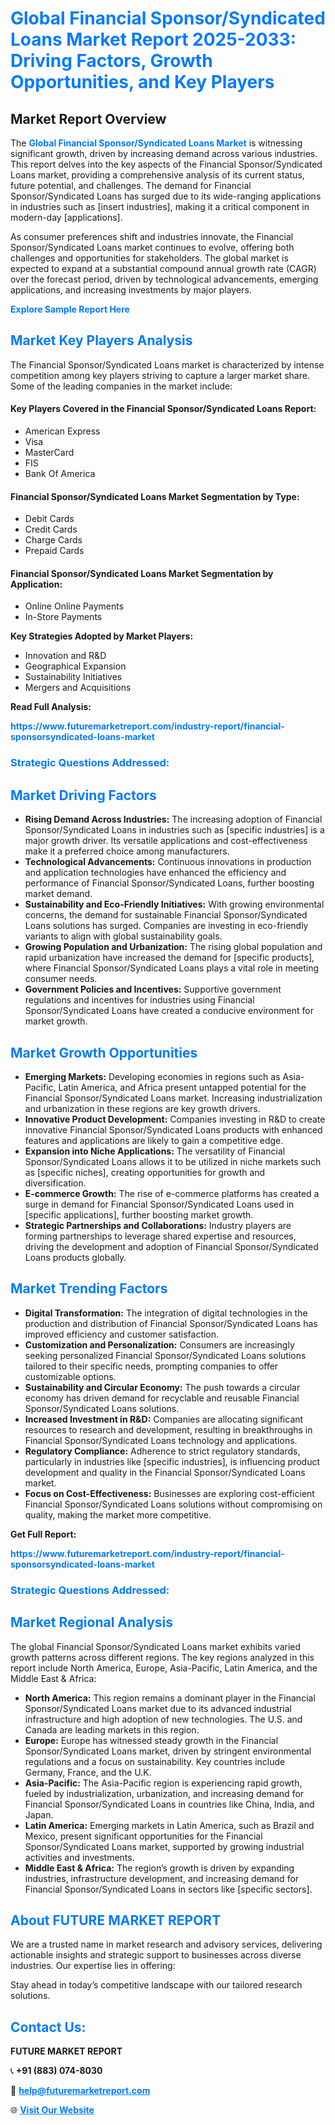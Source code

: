 <h1 style="color: #007BFF;">Global Financial Sponsor/Syndicated Loans Market Report 2025-2033: Driving Factors, Growth Opportunities, and Key Players</h1>

<section id="overview">
<h2>Market Report Overview</h2>
<p>The <a href="https://www.futuremarketreport.com/industry-report/financial-sponsorsyndicated-loans-market" style="color: #007BFF; text-decoration: none;"><strong>Global Financial Sponsor/Syndicated Loans Market</strong></a> is witnessing significant growth, driven by increasing demand across various industries. This report delves into the key aspects of the Financial Sponsor/Syndicated Loans market, providing a comprehensive analysis of its current status, future potential, and challenges. The demand for Financial Sponsor/Syndicated Loans has surged due to its wide-ranging applications in industries such as [insert industries], making it a critical component in modern-day [applications].</p>
<p>As consumer preferences shift and industries innovate, the Financial Sponsor/Syndicated Loans market continues to evolve, offering both challenges and opportunities for stakeholders. The global market is expected to expand at a substantial compound annual growth rate (CAGR) over the forecast period, driven by technological advancements, emerging applications, and increasing investments by major players.</p>
</section>

<section id="overview">
<p><a href="https://www.futuremarketreport.com/request-sample/reportId=34615" style="color: #007BFF; text-decoration: none;"><strong>Explore Sample Report Here</strong></a></p>
</section>

<section id="key-players">
<h2 style="color: #007BFF;">Market Key Players Analysis</h2>
<p>The Financial Sponsor/Syndicated Loans market is characterized by intense competition among key players striving to capture a larger market share. Some of the leading companies in the market include:</p>
<h4>Key Players Covered in the Financial Sponsor/Syndicated Loans Report:</h4>
<ul><li>American Express</li><li>Visa</li><li>MasterCard</li><li>FIS</li><li>Bank Of America</li></ul>
<h4>Financial Sponsor/Syndicated Loans Market Segmentation by Type:</h4>
<ul><li>Debit Cards</li><li>Credit Cards</li><li>Charge Cards</li><li>Prepaid Cards</li></ul>

<h4>Financial Sponsor/Syndicated Loans Market Segmentation by Application:</h4>
<ul><li>Online Online Payments</li><li>In-Store Payments</li></ul>
<p><strong>Key Strategies Adopted by Market Players:</strong></p>
<ul>
<li>Innovation and R&D</li>
<li>Geographical Expansion</li>
<li>Sustainability Initiatives</li>
<li>Mergers and Acquisitions</li>
</ul>
</section>

<section>
<p><strong>Read Full Analysis: </strong></p><a href="https://www.futuremarketreport.com/industry-report/financial-sponsorsyndicated-loans-market" style="color: #007BFF; text-decoration: none;"><strong>https://www.futuremarketreport.com/industry-report/financial-sponsorsyndicated-loans-market</strong></a>
<h3 style="color: #007BFF;">Strategic Questions Addressed:</h3>
</section>

<section id="driving-factors">
<h2 style="color: #007BFF;">Market Driving Factors</h2>
<ul>
<li><strong>Rising Demand Across Industries:</strong> The increasing adoption of Financial Sponsor/Syndicated Loans in industries such as [specific industries] is a major growth driver. Its versatile applications and cost-effectiveness make it a preferred choice among manufacturers.</li>
<li><strong>Technological Advancements:</strong> Continuous innovations in production and application technologies have enhanced the efficiency and performance of Financial Sponsor/Syndicated Loans, further boosting market demand.</li>
<li><strong>Sustainability and Eco-Friendly Initiatives:</strong> With growing environmental concerns, the demand for sustainable Financial Sponsor/Syndicated Loans solutions has surged. Companies are investing in eco-friendly variants to align with global sustainability goals.</li>
<li><strong>Growing Population and Urbanization:</strong> The rising global population and rapid urbanization have increased the demand for [specific products], where Financial Sponsor/Syndicated Loans plays a vital role in meeting consumer needs.</li>
<li><strong>Government Policies and Incentives:</strong> Supportive government regulations and incentives for industries using Financial Sponsor/Syndicated Loans have created a conducive environment for market growth.</li>
</ul>
</section>

<section id="growth-opportunities">
<h2 style="color: #007BFF;">Market Growth Opportunities</h2>
<ul>
<li><strong>Emerging Markets:</strong> Developing economies in regions such as Asia-Pacific, Latin America, and Africa present untapped potential for the Financial Sponsor/Syndicated Loans market. Increasing industrialization and urbanization in these regions are key growth drivers.</li>
<li><strong>Innovative Product Development:</strong> Companies investing in R&D to create innovative Financial Sponsor/Syndicated Loans products with enhanced features and applications are likely to gain a competitive edge.</li>
<li><strong>Expansion into Niche Applications:</strong> The versatility of Financial Sponsor/Syndicated Loans allows it to be utilized in niche markets such as [specific niches], creating opportunities for growth and diversification.</li>
<li><strong>E-commerce Growth:</strong> The rise of e-commerce platforms has created a surge in demand for Financial Sponsor/Syndicated Loans used in [specific applications], further boosting market growth.</li>
<li><strong>Strategic Partnerships and Collaborations:</strong> Industry players are forming partnerships to leverage shared expertise and resources, driving the development and adoption of Financial Sponsor/Syndicated Loans products globally.</li>
</ul>
</section>

<section id="trending-factors">
<h2 style="color: #007BFF;">Market Trending Factors</h2>
<ul>
<li><strong>Digital Transformation:</strong> The integration of digital technologies in the production and distribution of Financial Sponsor/Syndicated Loans has improved efficiency and customer satisfaction.</li>
<li><strong>Customization and Personalization:</strong> Consumers are increasingly seeking personalized Financial Sponsor/Syndicated Loans solutions tailored to their specific needs, prompting companies to offer customizable options.</li>
<li><strong>Sustainability and Circular Economy:</strong> The push towards a circular economy has driven demand for recyclable and reusable Financial Sponsor/Syndicated Loans solutions.</li>
<li><strong>Increased Investment in R&D:</strong> Companies are allocating significant resources to research and development, resulting in breakthroughs in Financial Sponsor/Syndicated Loans technology and applications.</li>
<li><strong>Regulatory Compliance:</strong> Adherence to strict regulatory standards, particularly in industries like [specific industries], is influencing product development and quality in the Financial Sponsor/Syndicated Loans market.</li>
<li><strong>Focus on Cost-Effectiveness:</strong> Businesses are exploring cost-efficient Financial Sponsor/Syndicated Loans solutions without compromising on quality, making the market more competitive.</li>
</ul>
</section>

<section>
<p><strong>Get Full Report: </strong></p><a href="https://www.futuremarketreport.com/industry-report/financial-sponsorsyndicated-loans-market" style="color: #007BFF; text-decoration: none;"><strong>https://www.futuremarketreport.com/industry-report/financial-sponsorsyndicated-loans-market</strong></a>
<h3 style="color: #007BFF;">Strategic Questions Addressed:</h3>
</section>


<section id="regional-analysis">
<h2 style="color: #007BFF;">Market Regional Analysis</h2>
<p>The global Financial Sponsor/Syndicated Loans market exhibits varied growth patterns across different regions. The key regions analyzed in this report include North America, Europe, Asia-Pacific, Latin America, and the Middle East & Africa:</p>
<ul>
<li><strong>North America:</strong> This region remains a dominant player in the Financial Sponsor/Syndicated Loans market due to its advanced industrial infrastructure and high adoption of new technologies. The U.S. and Canada are leading markets in this region.</li>
<li><strong>Europe:</strong> Europe has witnessed steady growth in the Financial Sponsor/Syndicated Loans market, driven by stringent environmental regulations and a focus on sustainability. Key countries include Germany, France, and the U.K.</li>
<li><strong>Asia-Pacific:</strong> The Asia-Pacific region is experiencing rapid growth, fueled by industrialization, urbanization, and increasing demand for Financial Sponsor/Syndicated Loans in countries like China, India, and Japan.</li>
<li><strong>Latin America:</strong> Emerging markets in Latin America, such as Brazil and Mexico, present significant opportunities for the Financial Sponsor/Syndicated Loans market, supported by growing industrial activities and investments.</li>
<li><strong>Middle East & Africa:</strong> The region’s growth is driven by expanding industries, infrastructure development, and increasing demand for Financial Sponsor/Syndicated Loans in sectors like [specific sectors].</li>
</ul>
</section>

<footer>
<h2 style="color: #007BFF;">About FUTURE MARKET REPORT</h2>
<p>We are a trusted name in market research and advisory services, delivering actionable insights and strategic support to businesses across diverse industries. Our expertise lies in offering:</p>

<p>Stay ahead in today’s competitive landscape with our tailored research solutions.</p>

<h2 style="color: #007BFF;">Contact Us:</h2>
<p><strong>FUTURE MARKET REPORT</strong></p>
<p>📞 <strong>+91 (883) 074-8030</strong></p>
<p>📧 <strong><a href="mailto:help@futuremarketreport.com" style="color: #007BFF;">help@futuremarketreport.com</a></strong></p>
<p>🌐 <strong><a href="https://www.futuremarketreport.com/" style="color: #007BFF;">Visit Our Website</a></strong></p>
</footer>